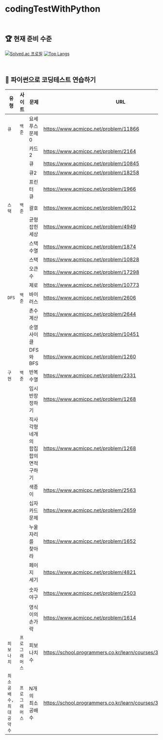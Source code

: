 # codingTestWithPython

<br/>

## 🏆 현재 준비 수준

[![Solved.ac
프로필](http://mazassumnida.wtf/api/v2/generate_badge?boj=bona366)](https://solved.ac/profile/bona366)    [![Top Langs](https://github-readme-stats.vercel.app/api/top-langs/?username=hee2425&layout=compact)](https://github.com/hee2425/github-readme-stats)

<br/>

## 💪 파이썬으로 코딩테스트 연습하기

| 유형                    | 사이트         | 문제                                 | URL                                                                           | 난이도 |
| ----------------------- | -------------- | ------------------------------------ | ----------------------------------------------------------------------------- | --------- |
| `큐`                    | `백준`         | 요세푸스 문제 0                      | https://www.acmicpc.net/problem/11866                                         | 🌑     |
|                         |                | 카드2                                | https://www.acmicpc.net/problem/2164                                          | 🌑     |
|                         |                | 큐                                   | https://www.acmicpc.net/problem/10845                                         | 🌑     |
|                         |                | 큐2                                  | https://www.acmicpc.net/problem/18258                                         | 🌑     |
|                         |                | 프린터 큐                            | https://www.acmicpc.net/problem/1966                                          | 🌑     |
| `스택`                  | `백준`         | 괄호                                 | https://www.acmicpc.net/problem/9012                                          | 🌑     |
|                         |                | 균형잡힌 세상                        | https://www.acmicpc.net/problem/4949                                          | 🌑     |
|                         |                | 스택 수열                            | https://www.acmicpc.net/problem/1874                                          | 🌑     |
|                         |                | 스택                                 | https://www.acmicpc.net/problem/10828                                         | 🌑     |
|                         |                | 오큰수                               | https://www.acmicpc.net/problem/17298                                         | 🌑     |
|                         |                | 제로                                 | https://www.acmicpc.net/problem/10773                                         | 🌑     |
| `DFS`                   | `백준`         | 바이러스                             | https://www.acmicpc.net/problem/2606                                          | 🌗     |
|                         |                | 촌수계산                             | https://www.acmicpc.net/problem/2644                                          | 🌗     |
|                         |                | 순열사이클                           | https://www.acmicpc.net/problem/10451                                         | 🌕     |
|                         |                | DFS와 BFS                            | https://www.acmicpc.net/problem/1260                                          | 🌕     |
| `구현`                  | `백준`         | 반복수열                             | https://www.acmicpc.net/problem/2331                                          | 🌕     |
|                         |                | 임시 반장 정하기                     | https://www.acmicpc.net/problem/1268                                          | 🌑     |
|                         |                | 직사각형 네개의 합집합의 면적 구하기 | [https://www.acmicpc.net/problem/1268 ](https://www.acmicpc.net/problem/2669) | 🌑     |
|                         |                | 색종이                               | https://www.acmicpc.net/problem/2563                                          | 🌑     |
|                         |                | 십자카드 문제                        | https://www.acmicpc.net/problem/2659                                          | 🌕     |
|                         |                | 누울 자리를 찾아라                   | https://www.acmicpc.net/problem/1652                                          | 🌗     |
|                         |                | 페이지 세기                  |  https://www.acmicpc.net/problem/4821                                        | 🌕     |
|                         |                | 숫자 야구                  |  https://www.acmicpc.net/problem/2503                                        | 🌕🌕      |
|                         |                | 영식이의 손가락                |  https://www.acmicpc.net/problem/1614                                      | 🌕      |
| `피보나치`              | `프로그래머스` | 피보나치 수                          | https://school.programmers.co.kr/learn/courses/30/lessons/12945               | 🌕     |
| `최소공배수,최대공약수` | `프로그래머스` | N개의 최소공배수                     | https://school.programmers.co.kr/learn/courses/30/lessons/12953               | 🌕     |
